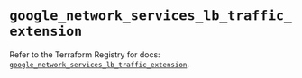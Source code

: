# `google_network_services_lb_traffic_extension`

Refer to the Terraform Registry for docs: [`google_network_services_lb_traffic_extension`](https://registry.terraform.io/providers/hashicorp/google-beta/6.41.0/docs/resources/google_network_services_lb_traffic_extension).
